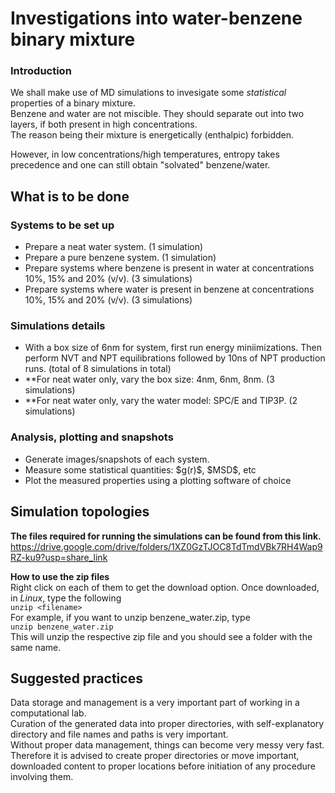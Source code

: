 <h1> Investigations into water-benzene binary mixture </h1>

<h3> Introduction </h3>

We shall make use of MD simulations to invesigate some *statistical* properties of a binary mixture.<br>
Benzene and water are not miscible. They should separate out into two layers, if both present in high concentrations.<br>
The reason being their mixture is energetically (enthalpic) forbidden. 

However, in low concentrations/high temperatures, entropy takes precedence and one can still obtain "solvated" benzene/water.

<h2> What is to be done </h2>

<h3> Systems to be set up </h3>
 <ul>
  <li> Prepare a neat water system. (1 simulation) </li>
  <li> Prepare a pure benzene system. (1 simulation) </li>
  <li> Prepare systems where benzene is present in water at concentrations 10%, 15% and 20% (v/v). (3 simulations) </li>
  <li> Prepare systems where water is present in benzene at concentrations 10%, 15% and 20% (v/v). (3 simulations) </li>
 </ul>

<h3> Simulations details </h3>
 <ul>
  <li> With a box size of 6nm for system, first run energy miniimizations. Then perform NVT and NPT equilibrations followed by 10ns of NPT production runs. (total of 8 simulations in total) </li>
  <li> **For neat water only, vary the box size: 4nm, 6nm, 8nm. (3 simulations)
  <li> **For neat water only, vary the water model: SPC/E and TIP3P. (2 simulations)
 </ul>
 
<h3> Analysis, plotting and snapshots </h3>
 <ul>
  <li> Generate images/snapshots of each system. </li>
  <li> Measure some statistical quantities: $g(r)$, $MSD$, etc </li>
  <li> Plot the measured properties using a plotting software of choice </li>
 </ul>

<h2> Simulation topologies </h2>

**The files required for running the simulations can be found from this link.**<br>
https://drive.google.com/drive/folders/1XZ0GzTJOC8TdTmdVBk7RH4Wap9RZ-ku9?usp=share_link<br>

**How to use the zip files**<br>
Right click on each of them to get the download option. Once downloaded, in *Linux*, type the following<br>
```unzip <filename>```<br>
For example, if you want to unzip benzene_water.zip, type<br>
```unzip benzene_water.zip```<br>
This will unzip the respective zip file and you should see a folder with the same name.

<h2> Suggested practices </h2>
 Data storage and management is a very important part of working in a computational lab.<br>
 Curation of the generated data into proper directories, with self-explanatory directory and file names and paths is very important.<br>
 Without proper data management, things can become very messy very fast. Therefore it is advised to create proper directories or move important, downloaded content to proper locations before initiation of any procedure involving them.
